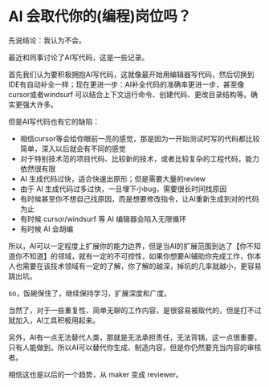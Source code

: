 # AI 会取代你的(编程)岗位吗？

先说结论：我认为不会。

最近和同事讨论了AI写代码，这是一些记录。

首先我们认为要积极拥抱AI写代码，这就像最开始用编辑器写代码，然后切换到IDE有自动补全一样；现在更进一步：AI补全代码的准确率更进一步，甚至像cursor或者windsurf
可以结合上下文运行命令、创建代码、更改目录结构等。确实更强大许多。

但是AI写代码也有它的缺陷：

- 相信cursor等会给你眼前一亮的感觉，那是因为一开始测试时写的代码都比较简单，深入以后就会有不同的感觉
- 对于特别技术范的项目代码、比较新的技术，或者比较复杂的工程代码，能力依然很有限
- AI 生成代码过快，适合快速出原形；但是需要大量的review
- 由于 AI 生成代码过多过快，一旦埋下小bug，需要很长时间找原因
- 有时候甚至你不想自己找原因，而是想要修改指令，让AI重新生成到对的代码为止
- 有时候 cursor/windsurf 等 AI 编辑器会陷入无限循环
- 有时候 AI 会胡编

所以，AI可以一定程度上扩展你的能力边界，但是当AI的扩展范围到达了【你不知道你不知道】的领域，就有一定的不可控性，如果你想要AI辅助你完成工作，你本人也需要在该技术领域有一定的了解，你了解的越深，掉坑的几率就越小，更容易跳出坑。

so，饭碗保住了，继续保持学习，扩展深度和广度。

当然了，对于一些重复性、简单无聊的工作内容，是很容易被取代的，但是打不过就加入，AI工具积极用起来。

另外，AI有一点无法替代人类，那就是无法承担责任，无法背锅，这一点很重要，只有人能做到。所以AI可以替代你生成、制造内容，但是你仍然要充当内容的审核者。

相信这也是以后的一个趋势，从 maker 变成 reviewer。
